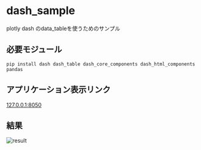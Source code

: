 # dash_sample
plotly dash のdata_tableを使うためのサンプル

## 必要モジュール

```pip install dash dash_table dash_core_components dash_html_components pandas```

## アプリケーション表示リンク
[127.0.0.1:8050](127.0.0.1:8050)

## 結果
![result](./sample.png)
